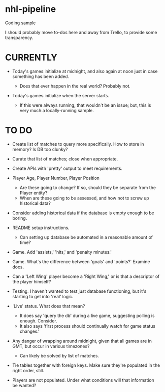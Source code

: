 # nhl-pipeline
Coding sample

I should probably move to-dos here and away from Trello, to provide some transparency.

# CURRENTLY

- Today's games initialize at midnight, and also again at noon just in case something has been added.
    - Does that ever happen in the real world?  Probably not.

- Today's games initialize when the server starts.
    - If this were always running, that wouldn't be an issue; but, this is very much a locally-running sample.

# TO DO

- Create list of matches to query more specifically.  How to store in memory?  Is DB too clunky?

- Curate that list of matches; close when appropriate.

- Create APIs with 'pretty' output to meet requirements.

- Player Age, Player Number, Player Position
    -   Are these going to change?  If so, should they be separate from the Player entity?
    -   When are these going to be assessed, and how not to screw up historical data?

- Consider adding historical data if the database is empty enough to be boring.

- README setup instructions.
    - Can setting up database be automated in a reasonable amount of time?

- Game.  Add 'assists,' 'hits,' and 'penalty minutes.'

- Game.  What's the difference between 'goals' and 'points?'  Examine docs.

- Can a 'Left Wing' player become a 'Right Wing,' or is that a descriptor of the player himself?

- Testing.  I haven't wanted to test just database functioning, but it's starting to get into 'real' logic.

- 'Live' status.  What does that mean?
    - It does say 'query the db' during a live game, suggesting polling is enough.  Consider.
    - It also says 'first process should continually watch for game status changes.'

- Any danger of wrapping around midnight, given that all games are in GMT, but occur in various timezones?
    - Can likely be solved by list of matches.

- Tie tables together with foreign keys.  Make sure they're populated in the right order, still.

- Players are not populated.  Under what conditions will that information be wanted?

